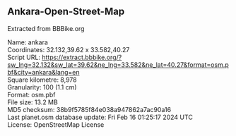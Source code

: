 ## Ankara-Open-Street-Map
Extracted from BBBike.org  </br>

Name: ankara </br>
Coordinates: 32.132,39.62 x 33.582,40.27  </br>
Script URL: https://extract.bbbike.org/?sw_lng=32.132&sw_lat=39.62&ne_lng=33.582&ne_lat=40.27&format=osm.pbf&city=ankara&lang=en  </br>
Square kilometre: 8,978  </br>
Granularity: 100 (1.1 cm)  </br>
Format: osm.pbf  </br>
File size: 13.2 MB  </br>
MD5 checksum: 38b9f5785f84e038a947862a7ac90a16  </br>
Last planet.osm database update: Fri Feb 16 01:25:17 2024 UTC  </br>
License: OpenStreetMap License  </br>

